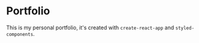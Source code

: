# Portfolio

This is my personal portfolio, it's created with `create-react-app` and `styled-components`.